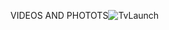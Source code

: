 VIDEOS AND PHOTOTS![TvLaunch](https://github.com/Mathias-Akandinda/GRAPICS-/assets/98054278/44eedb83-407e-4547-9b8f-778f680c7bfd)
